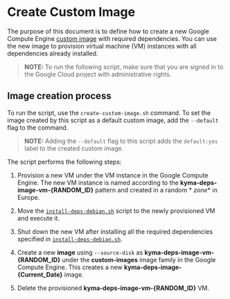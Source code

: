 # Create Custom Image
The purpose of this document is to define how to create a new Google Compute Engine [custom image](https://cloud.google.com/compute/docs/images) with required dependencies. You can use the new image to provision virtual machine (VM) instances with all dependencies already installed.

> **NOTE:** To run the following script, make sure that you are signed in to the Google Cloud project with administrative rights.

## Image creation process

To run the script, use the `create-custom-image.sh` command. To set the image created by this script as a default custom image, add the `--default` flag to the command.

> **NOTE:** Adding the `--default` flag to this script adds the `default:yes` label to the created custom image.


The script performs the following steps:

1. Provision a new VM under the VM instance in the Google Compute Engine.
   The new VM instance is named according to the **kyma-deps-image-vm-{RANDOM_ID}** pattern and created in a random *
   *zone** in Europe.

2. Move the [`install-deps-debian.sh`](install-deps-debian.sh) script to the newly provisioned VM and execute it.

3. Shut down the new VM after installing all the required dependencies specified
   in [`install-deps-debian.sh`](install-deps-debian.sh).

4. Create a new **image** using `--source-disk` as **kyma-deps-image-vm-{RANDOM_ID}** under the **custom-images** image
   family in the Google Compute Engine. This creates a new **kyma-deps-image-{Current_Date}** image.

5. Delete the provisioned **kyma-deps-image-vm-{RANDOM_ID}** VM.
